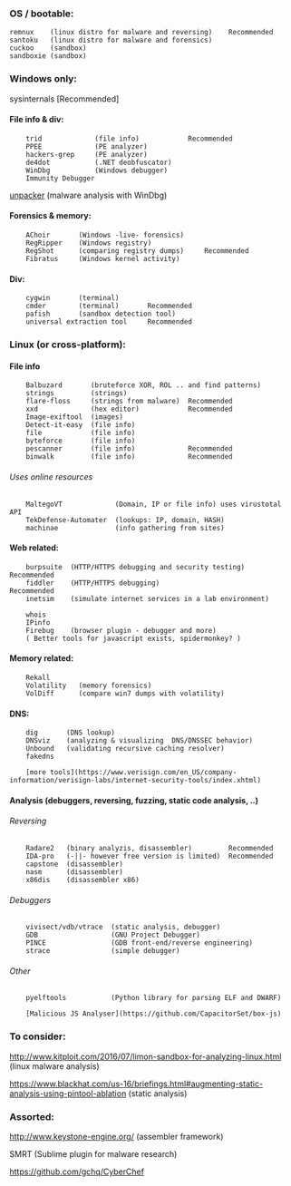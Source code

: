 ### OS / bootable:
    remnux    (linux distro for malware and reversing)    Recommended
    santoku   (linux distro for malware and forensics) 
    cuckoo    (sandbox)   
    sandboxie (sandbox)


### Windows only:
sysinternals      [Recommended]
    
#### File info & div:
        trid             (file info)            Recommended
        PPEE             (PE analyzer)
        hackers-grep     (PE analyzer)
        de4dot           (.NET deobfuscator)
        WinDbg           (Windows debugger)
        Immunity Debugger
[unpacker](https://github.com/malwaremusings/unpacker/)      (malware analysis with WinDbg) 

#### Forensics & memory: 
        AChoir       (Windows -live- forensics)
        RegRipper    (Windows registry)
        RegShot      (comparing registry dumps)     Recommended
        Fibratus     (Windows kernel activity)
    
#### Div:
        cygwin       (terminal)
        cmder        (terminal)       Recommended
        pafish       (sandbox detection tool)
        universal extraction tool     Recommended
  

### Linux (or cross-platform):

#### File info
        Balbuzard       (bruteforce XOR, ROL .. and find patterns)
        strings         (strings)
        flare-floss     (strings from malware)  Recommended
        xxd             (hex editor)            Recommended
        Image-exiftool  (images)
        Detect-it-easy  (file info)
        file            (file info)
        byteforce       (file info)
        pescanner       (file info)             Recommended
        binwalk         (file info)             Recommended

###### Uses online resources
        MaltegoVT             (Domain, IP or file info) uses virustotal API 
        TekDefense-Automater  (lookups: IP, domain, HASH)
        machinae              (info gathering from sites) 
   
#### Web related: 
        burpsuite  (HTTP/HTTPS debugging and security testing)       Recommended
        fiddler    (HTTP/HTTPS debugging)                            Recommended
        inetsim    (simulate internet services in a lab environment)
        
        whois
        IPinfo
        Firebug    (browser plugin - debugger and more)
        ( Better tools for javascript exists, spidermonkey? )
#### Memory related:
        Rekall
        Volatility   (memory forensics)
        VolDiff      (compare win7 dumps with volatility)
        
#### DNS:
        dig       (DNS lookup)  
        DNSviz    (analyzing & visualizing  DNS/DNSSEC behavior)
        Unbound   (validating recursive caching resolver)
        fakedns
        
        [more tools](https://www.verisign.com/en_US/company-information/verisign-labs/internet-security-tools/index.xhtml)



#### Analysis (debuggers, reversing, fuzzing, static code analysis, ..)
###### Reversing
        Radare2   (binary analyzis, disassembler)         Recommended
        IDA-pro   (-||- however free version is limited)  Recommended
        capstone  (disassembler) 
        nasm      (disassembler) 
        x86dis    (disassembler x86)
###### Debuggers
        vivisect/vdb/vtrace  (static analysis, debugger)
        GDB                  (GNU Project Debugger)
        PINCE                (GDB front-end/reverse engineering)  
        strace               (simple debugger)
###### Other
        pyelftools           (Python library for parsing ELF and DWARF)  
        
        [Malicious JS Analyser](https://github.com/CapacitorSet/box-js)


### To consider:
http://www.kitploit.com/2016/07/limon-sandbox-for-analyzing-linux.html     (linux malware analysis)
  
https://www.blackhat.com/us-16/briefings.html#augmenting-static-analysis-using-pintool-ablation    (static analysis)
  
### Assorted:
http://www.keystone-engine.org/    (assembler framework)
  
SMRT            (Sublime plugin for malware research)

https://github.com/gchq/CyberChef
